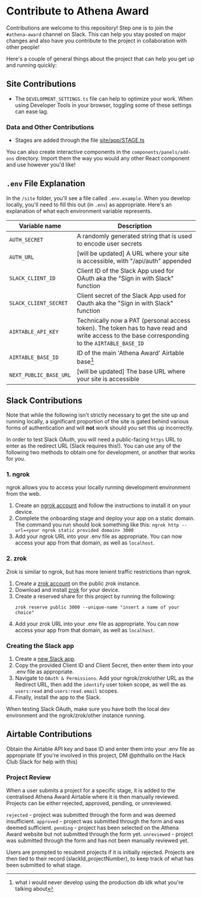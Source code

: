 # Contribute to Athena Award
Contributions are welcome to this repository!
Step one is to join the `#athena-award` channel on Slack. This can help you stay posted on major changes and also have you contribute to the project in collaboration with other people!

Here's a couple of general things about the project that can help you get up and running quickly:
## Site Contributions
* The `DEVELOPMENT_SETTINGS.ts` file can help to optimize your work. When using Developer Tools in your browser, toggling some of these settings can ease lag.

### Data and Other Contributions
* Stages are added through the file [site/app/STAGE.ts](site/app/STAGE.ts)

You can also create interactive components in the `components/panels/add-ons` directory. Import them the way you would any other React component and use however you'd like!

## `.env` File Explanation

In the `/site` folder, you'll see a file called `.env.example`. When you develop locally, you'll need to fill this out (in `.env`) as appropriate. Here's an explanation of what each environment variable represents.


| Variable name | Description | 
| ------------- | ----------- |
| `AUTH_SECRET` | A randomly generated string that is used to encode user secrets 
| `AUTH_URL`    | [will be updated] A URL where your site is accessible, with "/api/auth" appended |
| `SLACK_CLIENT_ID` | Client ID of the Slack App used for OAuth aka the "Sign in with Slack" function | 
| `SLACK_CLIENT_SECRET` | Client secret of the Slack App used for Oauth aka the "Sign in with Slack" function |  
| `AIRTABLE_API_KEY` | Technically now a PAT (personal access token). The token has to have read and write access to the base corresponding to the `AIRTABLE_BASE_ID` |
| `AIRTABLE_BASE_ID` | ID of the main 'Athena Award' Airtable base[^1] |
| `NEXT_PUBLIC_BASE_URL` | [will be updated] The base URL where your site is accessible |

[^1]: what i would never develop using the production db idk what you're talking about

## Slack Contributions

Note that while the following isn't strictly necessary to get the site up and running locally, a significant proportion of the site is gated behind various forms of authentication and will **not** work should you set this up incorrectly.

In order to test Slack OAuth, you will need a public-facing `https` URL to enter as the redirect URL (Slack requires this!). You can use any of the following two methods to obtain one for development, or another that works for you. 

### 1. ngrok

ngrok allows you to access your locally running development environment from the web.

1. Create an [ngrok account](https://download.ngrok.com/) and follow the instructions to install it on your device. 
2. Complete the onboarding stage and deploy your app on a static domain. The command you run should look something like this:
    ```ngrok http --url=<your ngrok static provided domain> 3000```
3. Add your ngrok URL into your .env file as appropriate. You can now access your app from that domain, as well as `localhost`.

### 2. zrok

Zrok is similar to ngrok, but has more lenient traffic restrictions than ngrok.

1. Create a [zrok account](https://docs.zrok.io/docs/getting-started/) on the public zrok instance.
2. Download and install [zrok](https://docs.zrok.io/docs/getting-started/#installing-the-zrok-command) for your device.
3. Create a reserved share for this project by running the following:
    ```
    zrok reserve public 3000 --unique-name "insert a name of your choice"
    ```
4. Add your zrok URL into your .env file as appropriate. You can now access your app from that domain, as well as `localhost`.

### Creating the Slack app
1. Create a [new Slack app](https://api.slack.com/apps).
2. Copy the provided Client ID and Client Secret, then enter them into your .env file as appropriate.
3. Navigate to `OAuth & Permissions`. Add your ngrok/zrok/other URL as the Redirect URL, then add the `identify` user token scope, as well the as `users:read` and `users:read.email` scopes.
4. Finally, install the app to the Slack.

When testing Slack OAuth, make sure you have both the local dev environment and the ngrok/zrok/other instance running.

## Airtable Contributions

Obtain the Airtable API key and base ID and enter them into your .env file as appropriate (If you're involved in this project, DM @phthallo on the Hack Club Slack for help with this)

### Project Review
When a user submits a project for a specific stage, it is added to the centralised Athena Award Airtable where it is then manually reviewed. Projects can be either rejected, approved, pending, or unreviewed. 

`rejected` - project was submitted through the form and was deemed insufficient.
`approved` - project was submitted through the form and was deemed sufficient.
`pending` - project has been selected on the Athena Award website but not submitted through the form yet.
`unreviewed` - project was submitted through the form and has not been manually reviewed yet.

Users are prompted to resubmit projects if it is initially rejected. Projects are then tied to their record (slackId_projectNumber), to keep track of what has been submitted to what stage.


